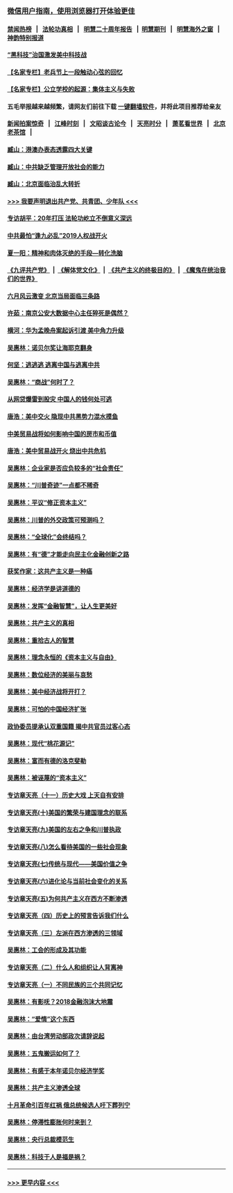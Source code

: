 ### [微信用户指南，使用浏览器打开体验更佳](https://github.com/gfw-breaker/banned-news1/blob/master/indexes/wechat-guide.md?t=0)
#### [禁闻热榜](热点新闻.md?t=0)  &nbsp;&nbsp;|&nbsp;&nbsp; [法轮功真相](https://github.com/gfw-breaker/truth/blob/master/README.md?t=0) &nbsp;&nbsp;|&nbsp;&nbsp; [明慧二十周年报告](https://github.com/gfw-breaker/mh-reports/blob/master/README.md?t=0) &nbsp;&nbsp;|&nbsp;&nbsp;[明慧期刊](https://github.com/gfw-breaker/mh-qikan) &nbsp;&nbsp;|&nbsp;&nbsp; [明慧海外之窗](https://github.com/gfw-breaker/mh-news/blob/master/README.md?t=0) &nbsp;&nbsp;|&nbsp;&nbsp; [神韵特别报道](https://github.com/gfw-breaker/mh-news/blob/master/shenyun.md?t=0)
#### [“黑科技”治国激发美中科技战](../pages/nsc423/n11638056.md?t=02071944) 
#### [【名家专栏】老兵节上一段触动心弦的回忆](../pages/nsc423/n11646016.md?t=02071944) 
#### [【名家专栏】公立学校的起源：集体主义与失败](../pages/nsc423/n11601833.md?t=02071944) 
#### 五毛举报越来越频繁，请网友们前往下载 [一键翻墙软件](https://github.com/gfw-breaker/ssr-accounts)，并将此项目推荐给亲友
#### [新闻拍案惊奇](https://github.com/gfw-breaker/banned-news1/blob/master/pages/link4.md) &nbsp;&nbsp;|&nbsp;&nbsp; [江峰时刻](https://github.com/gfw-breaker/banned-news1/blob/master/pages/link4.md) &nbsp;&nbsp;|&nbsp;&nbsp; [文昭谈古论今](https://github.com/gfw-breaker/banned-news1/blob/master/pages/link4.md) &nbsp;&nbsp;|&nbsp;&nbsp; [天亮时分](https://github.com/gfw-breaker/banned-news1/blob/master/pages/link4.md) &nbsp;&nbsp;|&nbsp;&nbsp; [萧茗看世界](https://github.com/gfw-breaker/banned-news1/blob/master/pages/link4.md) &nbsp;&nbsp;|&nbsp;&nbsp; [北京老茶馆](https://github.com/gfw-breaker/banned-news1/blob/master/pages/link4.md) &nbsp;&nbsp;|&nbsp;&nbsp; 
#### [臧山：港澳办表态透露四大关键](../pages/nsc423/n11421628.md?t=02071944) 
#### [臧山：中共缺乏管理开放社会的能力](../pages/nsc423/n11407457.md?t=02071944) 
#### [臧山：北京面临治乱大转折](../pages/nsc423/n11406895.md?t=02071944) 
#### [>>> 我要声明退出共产党、共青团、少年队 <<<](https://github.com/begood0513/goodnews/blob/master/quit/letter.md) 
#### [专访胡平：20年打压 法轮功屹立不倒意义深远](../pages/nsc423/n11398800.md?t=02071944) 
#### [中共最怕“逢九必乱”2019人权战开火](../pages/nsc423/n11385248.md?t=02071944) 
#### [夏一阳：精神和肉体灭绝的手段—转化洗脑](../pages/nsc423/n11368250.md?t=02071944) 
#### [《九评共产党》](https://github.com/begood0513/9ping.md/blob/master/README.md) &nbsp;|&nbsp; [《解体党文化》](../../../../jtdwh.md/blob/master/README.md)  &nbsp;|&nbsp; [《共产主义的终极目的》](../../../../gczydzjmd.md/blob/master/README.md) &nbsp;|&nbsp; [《魔鬼在统治我们的世界》](../../../../mgztzwmdsj.md/blob/master/README.md) 
#### [六月风云激变 北京当局面临三条路](../pages/nsc423/n11313668.md?t=02071944) 
#### [许茹：南京公安大数据中心主任猝死是偶然？](../pages/nsc423/n11064744.md?t=02071944) 
#### [横河：华为孟晚舟案起诉引渡 美中角力升级](../pages/nsc423/n11027230.md?t=02071944) 
#### [吴惠林：诺贝尔奖让海耶克翻身](../pages/nsc423/n10890049.md?t=02071944) 
#### [何坚：逃逃逃 逃离中国与逃离中共](../pages/nsc423/n10592891.md?t=02071944) 
#### [吴惠林：“商战”何时了？](../pages/nsc423/n10573558.md?t=02071944) 
#### [从网贷爆雷到股灾 中国人的钱何处可逃](../pages/nsc423/n10572800.md?t=02071944) 
#### [唐浩：美中交火 隐现中共黑势力混水摸鱼](../pages/nsc423/n10544040.md?t=02071944) 
#### [中美贸易战将如何影响中国的房市和币值](../pages/nsc423/n10543697.md?t=02071944) 
#### [唐浩：美中贸易战开火 烧出中共危机](../pages/nsc423/n10540126.md?t=02071944) 
#### [吴惠林：企业家是否应负较多的“社会责任”](../pages/nsc423/n10535022.md?t=02071944) 
#### [吴惠林：“川普奇迹”一点都不稀奇](../pages/nsc423/n10512808.md?t=02071944) 
#### [吴惠林：平议“修正资本主义”](../pages/nsc423/n10495724.md?t=02071944) 
#### [吴惠林：川普的外交政策可预测吗？](../pages/nsc423/n10462387.md?t=02071944) 
#### [吴惠林：“全球化”会终结吗？](../pages/nsc423/n10452838.md?t=02071944) 
#### [吴惠林：有“德”才能走向民主化金融创新之路](../pages/nsc423/n10432292.md?t=02071944) 
#### [获奖作家：这共产主义是一种癌](../pages/nsc423/n10431541.md?t=02071944) 
#### [吴惠林：经济学是讲道德的](../pages/nsc423/n10398014.md?t=02071944) 
#### [吴惠林：发挥“金融智慧”，让人生更美好](../pages/nsc423/n10375019.md?t=02071944) 
#### [吴惠林：共产主义的真相](../pages/nsc423/n10351394.md?t=02071944) 
#### [吴惠林：重拾古人的智慧](../pages/nsc423/n10337691.md?t=02071944) 
#### [吴惠林：理念永恒的《资本主义与自由》](../pages/nsc423/n10316274.md?t=02071944) 
#### [吴惠林：数位经济的美丽与哀愁](../pages/nsc423/n10292946.md?t=02071944) 
#### [吴惠林：美中经济战将开打？](../pages/nsc423/n10258825.md?t=02071944) 
#### [吴惠林：可怕的中国经济扩张](../pages/nsc423/n10219147.md?t=02071944) 
#### [政协委员提承认双重国籍 揭中共官员过客心态](../pages/nsc423/n10208809.md?t=02071944) 
#### [吴惠林：现代“桃花源记”](../pages/nsc423/n10185234.md?t=02071944) 
#### [吴惠林：富而有德的洛克斐勒](../pages/nsc423/n10142264.md?t=02071944) 
#### [吴惠林：被诬蔑的“资本主义”](../pages/nsc423/n10124816.md?t=02071944) 
#### [专访章天亮（十一）历史大戏 上天自有安排](../pages/nsc423/n10094905.md?t=02071944) 
#### [专访章天亮(十)美国的繁荣与建国理念的联系](../pages/nsc423/n10094899.md?t=02071944) 
#### [专访章天亮(九)美国的左右之争和川普执政](../pages/nsc423/n10094889.md?t=02071944) 
#### [专访章天亮(八)怎么看待美国的一些社会现象](../pages/nsc423/n10094857.md?t=02071944) 
#### [专访章天亮(七)传统与现代——美国价值之争](../pages/nsc423/n10093140.md?t=02071944) 
#### [专访章天亮(六)进化论与当前社会变化的关系](../pages/nsc423/n10092036.md?t=02071944) 
#### [专访章天亮(五)为何共产主义在西方不断渗透](../pages/nsc423/n10083620.md?t=02071944) 
#### [专访章天亮（四）历史上的预言告诉我们什么](../pages/nsc423/n10083606.md?t=02071944) 
#### [专访章天亮（三）左派在西方渗透的三领域](../pages/nsc423/n10081115.md?t=02071944) 
#### [吴惠林：工会的形成及其功能](../pages/nsc423/n10080633.md?t=02071944) 
#### [专访章天亮（二）什么人和组织让人背离神](../pages/nsc423/n10076637.md?t=02071944) 
#### [专访章天亮（一）不同民族的三个共同记忆](../pages/nsc423/n10074188.md?t=02071944) 
#### [吴惠林：有影呒？2018金融泡沫大地震](../pages/nsc423/n10040534.md?t=02071944) 
#### [吴惠林：“爱情”这个东西](../pages/nsc423/n10019423.md?t=02071944) 
#### [吴惠林：由台湾劳动部政次请辞说起](../pages/nsc423/n9979679.md?t=02071944) 
#### [吴惠林：五鬼搬运如何了？](../pages/nsc423/n9925338.md?t=02071944) 
#### [吴惠林：有感于本年诺贝尔经济学奖](../pages/nsc423/n9871883.md?t=02071944) 
#### [吴惠林：共产主义渗透全球](../pages/nsc423/n9812748.md?t=02071944) 
#### [十月革命引百年红祸 俄总统候选人吁下葬列宁](../pages/nsc423/n9810182.md?t=02071944) 
#### [吴惠林：停滞性膨胀何时来到？](../pages/nsc423/n9764136.md?t=02071944) 
#### [吴惠林：央行总裁模范生](../pages/nsc423/n9728134.md?t=02071944) 
#### [吴惠林：科技于人是福是祸？](../pages/nsc423/n9672982.md?t=02071944) 

----
#### [ >>> 更早内容 <<< ](../indexes/nsc423-earlier.md)
